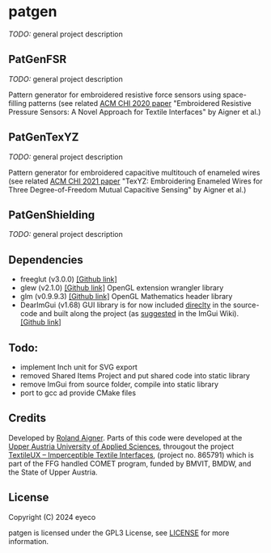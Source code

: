 # patgen

_TODO:_ general project description

## PatGenFSR

_TODO:_ general project description

Pattern generator for embroidered resistive force sensors using space-filling patterns (see related [ACM CHI 2020 paper](https://doi.org/10.1145/3313831.3376305) "Embroidered Resistive Pressure Sensors: A Novel Approach for Textile Interfaces" by Aigner et al.)

## PatGenTexYZ

_TODO:_ general project description

Pattern generator for embroidered capacitive multitouch of enameled wires (see related [ACM CHI 2021 paper](https://doi.org/10.1145/3411764.3445479) "TexYZ: Embroidering Enameled Wires for Three Degree-of-Freedom Mutual Capacitive Sensing" by Aigner et al.)

## PatGenShielding

_TODO:_ general project description

## Dependencies

- freeglut (v3.0.0) [[Github link]](https://github.com/freeglut/freeglut/releases/tag/v3.0.0)
- glew (v2.1.0) [[Github link]](https://github.com/nigels-com/glew/releases/tag/glew-2.1.0) OpenGL extension wrangler library
- glm (v0.9.9.3) [[Github link]](https://github.com/g-truc/glm/releases/tag/0.9.9.3) OpenGL Mathematics header library
- DearImGui (v1.68) GUI library is for now included [direclty](./src/imgui/) in the source-code and built along the project (as [suggested](https://github.com/ocornut/imgui/wiki/Getting-Started#compilinglinking) in the ImGui Wiki). [[Github link]](https://github.com/ocornut/imgui/releases/tag/v1.68)

## Todo:

- implement Inch unit for SVG export
- removed Shared Items Project and put shared code into static library
- remove ImGui from source folder, compile into static library
- port to gcc ad provide CMake files

## Credits

Developed by [Roland Aigner](https://www.rolandaigner.com/). Parts of this code were developed at the [Upper Austria University of Applied Sciences](https://fh-ooe.at/campus-hagenberg/), througout the project [TextileUX – Imperceptible Textile Interfaces](https://mi-lab.org/textileux/), (project no. 865791) which is part of the FFG handled COMET program, funded by BMVIT, BMDW, and the State of Upper Austria.

## License

Copyright (C) 2024 eyeco

patgen is licensed under the GPL3 License, see [LICENSE](./LICENSE) for more information.